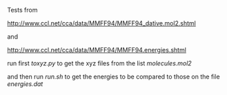 Tests from

http://www.ccl.net/cca/data/MMFF94/MMFF94_dative.mol2.shtml

and

http://www.ccl.net/cca/data/MMFF94/MMFF94.energies.shtml



run first *toxyz.py* to get the xyz files from the list *molecules.mol2*

and then run *run.sh* to get the energies to be compared to those
on the file *energies.dat*

